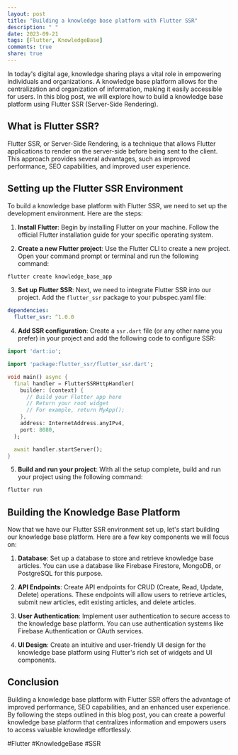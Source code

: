 ```yaml
---
layout: post
title: "Building a knowledge base platform with Flutter SSR"
description: " "
date: 2023-09-21
tags: [Flutter, KnowledgeBase]
comments: true
share: true
---
```


In today's digital age, knowledge sharing plays a vital role in empowering individuals and organizations. A knowledge base platform allows for the centralization and organization of information, making it easily accessible for users. In this blog post, we will explore how to build a knowledge base platform using Flutter SSR (Server-Side Rendering).

## What is Flutter SSR?

Flutter SSR, or Server-Side Rendering, is a technique that allows Flutter applications to render on the server-side before being sent to the client. This approach provides several advantages, such as improved performance, SEO capabilities, and improved user experience.

## Setting up the Flutter SSR Environment

To build a knowledge base platform with Flutter SSR, we need to set up the development environment. Here are the steps:

1. **Install Flutter**: Begin by installing Flutter on your machine. Follow the official Flutter installation guide for your specific operating system.

2. **Create a new Flutter project**: Use the Flutter CLI to create a new project. Open your command prompt or terminal and run the following command:

```bash
flutter create knowledge_base_app
```

3. **Set up Flutter SSR**: Next, we need to integrate Flutter SSR into our project. Add the `flutter_ssr` package to your pubspec.yaml file:

```yaml
dependencies:
  flutter_ssr: ^1.0.0
```

4. **Add SSR configuration**: Create a `ssr.dart` file (or any other name you prefer) in your project and add the following code to configure SSR:

```dart
import 'dart:io';

import 'package:flutter_ssr/flutter_ssr.dart';

void main() async {
  final handler = FlutterSSRHttpHandler(
    builder: (context) {
      // Build your Flutter app here
      // Return your root widget
      // For example, return MyApp();
    },
    address: InternetAddress.anyIPv4,
    port: 8080,
  );

  await handler.startServer();
}
```

5. **Build and run your project**: With all the setup complete, build and run your project using the following command:

```bash
flutter run
```

## Building the Knowledge Base Platform

Now that we have our Flutter SSR environment set up, let's start building our knowledge base platform. Here are a few key components we will focus on:

1. **Database**: Set up a database to store and retrieve knowledge base articles. You can use a database like Firebase Firestore, MongoDB, or PostgreSQL for this purpose.

2. **API Endpoints**: Create API endpoints for CRUD (Create, Read, Update, Delete) operations. These endpoints will allow users to retrieve articles, submit new articles, edit existing articles, and delete articles.

3. **User Authentication**: Implement user authentication to secure access to the knowledge base platform. You can use authentication systems like Firebase Authentication or OAuth services.

4. **UI Design**: Create an intuitive and user-friendly UI design for the knowledge base platform using Flutter's rich set of widgets and UI components.

## Conclusion

Building a knowledge base platform with Flutter SSR offers the advantage of improved performance, SEO capabilities, and an enhanced user experience. By following the steps outlined in this blog post, you can create a powerful knowledge base platform that centralizes information and empowers users to access valuable knowledge effortlessly.

#Flutter #KnowledgeBase #SSR